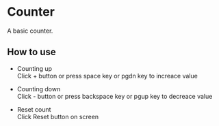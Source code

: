 # Counter  
A basic counter.
## How to use  
- Counting up  
  Click + button or press space key or pgdn key to increace value

- Counting down  
  Click - button or press backspace key or pgup key to decreace value

- Reset count  
  Click Reset button on screen
